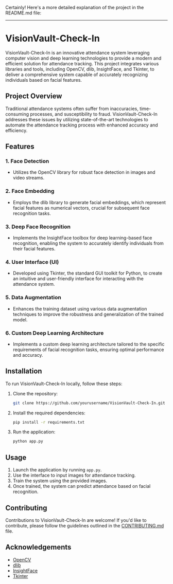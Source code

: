 Certainly! Here's a more detailed explanation of the project in the README.md file:

---

# VisionVault-Check-In

VisionVault-Check-In is an innovative attendance system leveraging computer vision and deep learning technologies to provide a modern and efficient solution for attendance tracking. This project integrates various libraries and tools, including OpenCV, dlib, InsightFace, and Tkinter, to deliver a comprehensive system capable of accurately recognizing individuals based on facial features.

## Project Overview

Traditional attendance systems often suffer from inaccuracies, time-consuming processes, and susceptibility to fraud. VisionVault-Check-In addresses these issues by utilizing state-of-the-art technologies to automate the attendance tracking process with enhanced accuracy and efficiency.

## Features

### 1. Face Detection
- Utilizes the OpenCV library for robust face detection in images and video streams.

### 2. Face Embedding
- Employs the dlib library to generate facial embeddings, which represent facial features as numerical vectors, crucial for subsequent face recognition tasks.

### 3. Deep Face Recognition
- Implements the InsightFace toolbox for deep learning-based face recognition, enabling the system to accurately identify individuals from their facial features.

### 4. User Interface (UI)
- Developed using Tkinter, the standard GUI toolkit for Python, to create an intuitive and user-friendly interface for interacting with the attendance system.

### 5. Data Augmentation
- Enhances the training dataset using various data augmentation techniques to improve the robustness and generalization of the trained model.

### 6. Custom Deep Learning Architecture
- Implements a custom deep learning architecture tailored to the specific requirements of facial recognition tasks, ensuring optimal performance and accuracy.

## Installation

To run VisionVault-Check-In locally, follow these steps:

1. Clone the repository:

   ```bash
   git clone https://github.com/yourusername/VisionVault-Check-In.git
   ```

2. Install the required dependencies:

   ```bash
   pip install -r requirements.txt
   ```

3. Run the application:

   ```bash
   python app.py
   ```

## Usage

1. Launch the application by running `app.py`.
2. Use the interface to input images for attendance tracking.
3. Train the system using the provided images.
4. Once trained, the system can predict attendance based on facial recognition.

## Contributing

Contributions to VisionVault-Check-In are welcome! If you'd like to contribute, please follow the guidelines outlined in the [CONTRIBUTING.md](CONTRIBUTING.md) file.


## Acknowledgements

- [OpenCV](https://opencv.org/)
- [dlib](http://dlib.net/)
- [InsightFace](https://github.com/deepinsight/insightface)
- [Tkinter](https://docs.python.org/3/library/tkinter.html)

